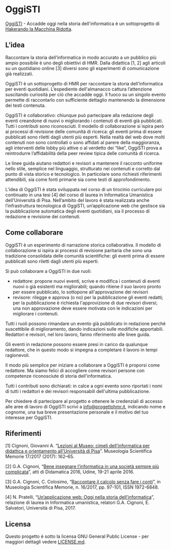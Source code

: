 # OggiSTI

[OggiSTI](https://www.progettohmr.it/OggiSTI) - Accadde oggi nella storia dell'informatica è un sottoprogetto di [Hakerando la Macchina Ridotta](https://www.progettohmr.it).

## L’idea

Raccontare la storia dell’informatica in modo accurato a un pubblico più ampio possibile è uno degli obiettivi di HMR. Dalla didattica [1, 2] agli articoli su un quotidiano online [3] diversi sono gli esperimenti di comunicazione già realizzati.

OggiSTI è un sottoprogetto di HMR per raccontare la storia dell’informatica per eventi quotidiani. L’espediente dell'almanacco cattura l’attenzione suscitando curiosità per ciò che accadde oggi. Il fuoco su un singolo evento permette di raccontarlo con sufficiente dettaglio mantenendo la dimensione dei testi contenuta.

OggiSTI è collaborativo: chiunque può partecipare alla redazione degli eventi creandone di nuovi o migliorando i contenuti di eventi già pubblicati. Tutti i contributi sono riconosciuti. Il modello di collaborazione si ispira però ai processi di revisione delle comunità di ricerca: gli eventi prima di essere pubblicati sono riletti dagli utenti più esperti. Nella realtà del web dove molti contenuti non sono controllati o sono affidati al parere della maggioranza, agli interventi delle lobby più attive o al verdetto dei “like”, OggiSTI prova a reintrodurre l’affidabilità della peer review tipica delle comunità di ricerca.

Le linee guida aiutano redattori e revisori a mantenere il racconto uniforme nello stile, semplice nel linguaggio, strutturato nei contenuti e corretto dal punto di vista storico e tecnologico. In particolare sono richiesti riferimenti attendibili, sia come fonti primarie sia come testi di approfondimento.

L’idea di OggiSTI è stata sviluppata nel corso di un tirocinio curriculare poi continuato in una tesi [4] del corso di laurea in Informatica Umanistica dell’Università di Pisa. Nell’ambito del lavoro è stata realizzata anche l’infrastruttura tecnologica di OggiSTI, un’applicazione web che gestisce sia la pubblicazione automatica degli eventi quotidiani, sia il processo di redazione e revisione dei contenuti. 

## Come collaborare

OggiSTI è un esperimento di narrazione storica collaborativa. Il modello di collaborazione si ispira ai processi di revisione paritaria che sono una tradizione consolidata delle comunità scientifiche: gli eventi prima di essere pubblicati sono riletti dagli utenti più esperti.

Si può collaborare a OggiSTI in due ruoli:

* redattore: propone nuovi eventi, scrive e modifica i contenuti di eventi nuovi o già esistenti ma migliorabili; quando ritiene il suo lavoro pronto per essere pubblicato, lo sottopone all'approvazione dei revisori
* revisore: rilegge e approva (o no) per la pubblicazione gli eventi redatti; per la pubblicazione è richiesta l'approvizione di due revisori diversi; una non approvazione deve essere motivata con le indicazioni per migliorare i contenuti.

Tutti i ruoli possono rimandare un evento già pubblicato in redazione perché suscettibile di miglioramento, dando indicazioni sulle modifiche apportabili. Redattori e revisori, nel loro lavoro, fanno riferimento alle linee guida.

Gli eventi in redazione possono essere presi in carico da qualunque redattore, che in questo modo si impegna a completare il lavoro in tempi ragionevoli.

Il modo più semplice per iniziare a collaborare a OggiSTI è proporsi come redattore. Ma siamo felici di accogliere come revisori persone con competenze riconosciute di storia dell'informatica.

Tutti i contributi sono dichiarati: in calce a ogni evento sono riportati i nomi di tutti i redattori e dei revisori responsabili dell'ultima pubblicazione.

Per chiedere di partecipare al progetto e ottenere le credenziali di accesso alle aree di lavoro di OggiSTI scrivi a [info@progettohmr.it](mailto:info@progettohmr.it), indicando nome e cognome, una tua breve presentazione personale e il motivo del tuo interesse per OggiSTI.

## Riferimenti

[1] Cignoni, Giovanni A. “[Lezioni al Museo: cimeli dell’informatica per didattica e orientamento all’Università di Pisa](https://www.progettohmr.it/Documenti/HMR_2017s_GC-MusScMem17.pdf)”. Museologia Scientifica Memorie 17/2017 (2017): 162–65.

[2] G.A. Cignoni, “[Bene insegnare l’informatica in una società sempre più complicata](https://www.progettohmr.it/Documenti/HMR_2016s_GC-Didamat.pdf)”, atti di Didamatica 2016, Udine, 19-21 aprile 2016.

[3] G.A. Cignoni, C. Colosimo, “[Raccontare il calcolo senza fare i conti](https://www.progettohmr.it/Documenti/HMR_2017s_GCCC-MusScMem16.pdf)”, in Museologia Scientifica Memorie, n. 16/2017, pp. 97-101, ISSN 1972-6848.

[4] N. Pratelli, “[Un’applicazione web: Oggi nella storia dell’informatica](https://www.progettohmr.it/Documenti/HMR_2017d_NP-TesiOggiSTI.pdf)”, relazione di laurea in Informatica umanistica, relatori G.A. Cignoni, E. Salvatori, Università di Pisa, 2017.

## Licensa

Questo progetto è sotto la licensa GNU General Public License - per maggiori dettagli vedere  [LICENSE.md](LICENSE.md).